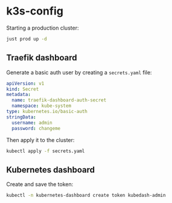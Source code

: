 # k3s-config

Starting a production cluster:

```sh
just prod up -d
```

## Traefik dashboard

Generate a basic auth user by creating a `secrets.yaml` file:

```yaml
apiVersion: v1
kind: Secret
metadata:
  name: traefik-dashboard-auth-secret
  namespace: kube-system
type: kubernetes.io/basic-auth
stringData:
  username: admin
  password: changeme
```

Then apply it to the cluster:

```sh
kubectl apply -f secrets.yaml
```

## Kubernetes dashboard

Create and save the token:

```sh
kubectl -n kubernetes-dashboard create token kubedash-admin
```
